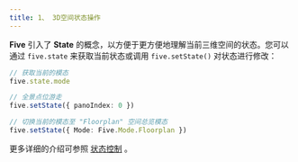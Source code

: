 ```yaml
---
title: 1、 3D空间状态操作
---
```


**Five** 引入了 **State** 的概念，以方便于更方便地理解当前三维空间的状态。您可以通过 `five.state` 来获取当前状态或调用 `five.setState()` 对状态进行修改：

```ts
// 获取当前的模态
five.state.mode

// 全景点位游走
five.setState({ panoIndex: 0 })

// 切换当前的模态至 "Floorplan" 空间总览模态
five.setState({ Mode: Five.Mode.Floorplan })
```

更多详细的介绍可参照 [状态控制](../get-started/00.five-state) 。
